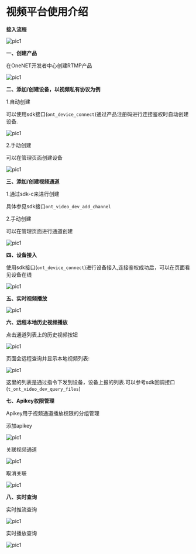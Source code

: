 # 视频平台使用介绍

**接入流程**

![pic1](/images/vedio-image/视频能力配图_03.jpg)

**一、创建产品**

在OneNET开发者中心创建RTMP产品

![pic1](/images\vedio-image\管理控制台01.png)

**二、添加/创建设备，以视频私有协议为例**

1.自动创建

可以使用sdk接口(```ont_device_connect```)通过产品注册码进行连接鉴权时自动创建设备.

![pic1](/images\vedio-image\管理控制台02.png)

2.手动创建

可以在管理页面创建设备

![pic1](/images\vedio-image\管理控制台03.png)


**三、添加/创建视频通道**

1.通过sdk-c来进行创建

具体参见sdk接口```ont_video_dev_add_channel```

2.手动创建

可以在管理页面进行通道创建

![pic1](/images\vedio-image\管理控制台04.png)


**四、设备接入**

使用sdk接口(```ont_device_connect```)进行设备接入,连接鉴权成功后，可以在页面看见设备在线

![pic1](/images\vedio-image\管理控制台05.png)


**五、实时视频播放**

![pic1](/images\vedio-image\管理控制台06.png)


**六、远程本地历史视频播放**

点击通道列表上的历史视频按钮

![pic1](/images\vedio-image\管理控制台07.png)


页面会远程查询并显示本地视频列表:

![pic1](/images\vedio-image\管理控制台08.png)


这里的列表是通过指令下发到设备，设备上报的列表.可以参考sdk回调接口(```t_ont_video_dev_query_files```)

**七、Apikey权限管理**

Apikey用于视频通道播放权限的分组管理

添加apikey

![pic1](/images\vedio-image\管理控制台09.png)


关联视频通道

![pic1](/images\vedio-image\管理控制台10.png)


取消关联

![pic1](/images\vedio-image\管理控制台11.png)


**八、实时查询**

实时推流查询

![pic1](/images\vedio-image\管理控制台12.png)


实时播放查询

![pic1](/images\vedio-image\管理控制台13.png)

